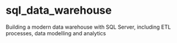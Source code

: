 # sql_data_warehouse
Building a modern data warehouse with SQL Server, including ETL processes, data modelling and analytics

